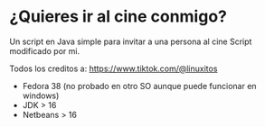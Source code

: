 # ¿Quieres ir al cine conmigo?

Un script en Java simple para invitar a una persona al cine
Script modificado por mi.

Todos los creditos a:  https://www.tiktok.com/@linuxitos


- Fedora 38 (no probado en otro SO aunque puede funcionar en windows)
- JDK > 16
- Netbeans > 16
